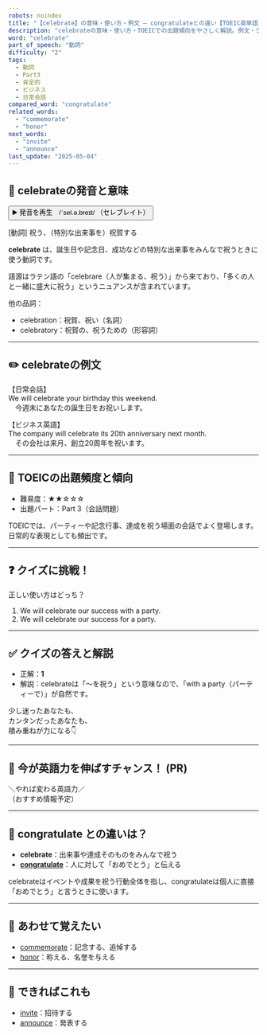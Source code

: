 ```yaml
---
robots: noindex
title: "【celebrate】の意味・使い方・例文 ― congratulateとの違い【TOEIC英単語】"
description: "celebrateの意味・使い方・TOEICでの出題傾向をやさしく解説。例文・クイズ付きでcongratulateとの違いもわかりやすく学べます。"
word: "celebrate"
part_of_speech: "動詞"
difficulty: "2"
tags:
  - 動詞
  - Part3
  - 肯定的
  - ビジネス
  - 日常会話
compared_word: "congratulate"
related_words:
  - "commemorate"
  - "honor"
next_words:
  - "invite"
  - "announce"
last_update: "2025-05-04"
---
```


## 🔰 celebrateの発音と意味

<button class="play-audio" onclick="playTTS('celebrate')">
  <span class="play-audio-main">
    ▶️ 発音を再生　/ˈsel.ə.breɪt/
  </span>
  <span class="play-audio-sub">
    （セレブレイト）
  </span>
</button>

[動詞] 祝う、（特別な出来事を）祝賀する

**celebrate** は、誕生日や記念日、成功などの特別な出来事をみんなで祝うときに使う動詞です。

語源はラテン語の「celebrare（人が集まる、祝う）」から来ており、「多くの人と一緒に盛大に祝う」というニュアンスが含まれています。

他の品詞：  
- celebration：祝賀、祝い（名詞）
- celebratory：祝賀の、祝うための（形容詞）

---

## ✏️ celebrateの例文

【日常会話】  
We will celebrate your birthday this weekend.  
　今週末にあなたの誕生日をお祝いします。

【ビジネス英語】  
The company will celebrate its 20th anniversary next month.  
　その会社は来月、創立20周年を祝います。

---

## 🎯 TOEICの出題頻度と傾向

- 難易度：★★☆☆☆
- 出題パート：Part 3（会話問題）

TOEICでは、パーティーや記念行事、達成を祝う場面の会話でよく登場します。日常的な表現としても頻出です。

---

## ❓ クイズに挑戦！

正しい使い方はどっち？

1. We will celebrate our success with a party.  
2. We will celebrate our success for a party.

---

## ✅ クイズの答えと解説

- 正解：**1**
- 解説：celebrateは「～を祝う」という意味なので、「with a party（パーティーで）」が自然です。

少し迷ったあなたも、  
カンタンだったあなたも、  
積み重ねが力になる👇️

---

## 🚀 今が英語力を伸ばすチャンス！ (PR)

<div class="info-center">
＼やれば変わる英語力／<br>  
（おすすめ情報予定）
</div>

---

## 🤔  congratulate との違いは？

- **celebrate**：出来事や達成そのものをみんなで祝う
- **[congratulate](/word/congratulate/)**：人に対して「おめでとう」と伝える

celebrateはイベントや成果を祝う行動全体を指し、congratulateは個人に直接「おめでとう」と言うときに使います。

---

## 🧩 あわせて覚えたい

- [commemorate](/word/commemorate/)：記念する、追悼する
- [honor](/word/honor/)：称える、名誉を与える

---

## 📖 できればこれも

- [invite](/word/invite/)：招待する
- [announce](/word/announce/)：発表する

<!-- cvid: aid47_bid28 -->
